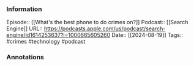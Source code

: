 ### Information

Episode:: [[What's the best phone to do crimes on?]]
Podcast:: [[Search Engine]]
URL:: https://podcasts.apple.com/us/podcast/search-engine/id1614253637?i=1000665605260
Date:: [[2024-08-19]]
Tags:: #crimes #technology 
#podcast


### Annotations

